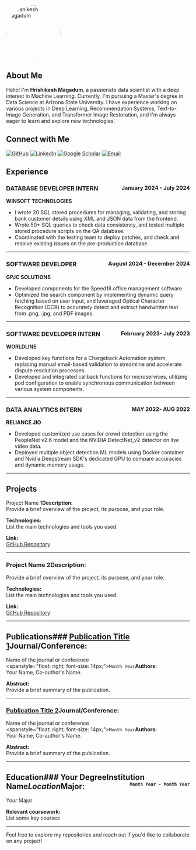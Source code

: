 
<!-- To make the image round, use HTML inside the Markdown file -->
<img src="https://github.com/user-attachments/assets/1ea7d318-934c-4b55-9cdc-1976cd8080a0" alt="Hrishikesh Magadum" style="border-radius: 50%; width: 150px; height: 150px;">

## About Me
Hello! I'm **Hrishikesh Magadum**, a passionate data scientist with a deep interest in Machine Learning. Currently, I'm pursuing a Master's degree in Data Science at Arizona State University. I have experience working on various projects in Deep Learning, Recommendation Systems, Text-to-Image Generation, and Transformer Image Restoration, and I'm always eager to learn and explore new technologies.


## Connect with Me

[![GitHub](https://img.shields.io/badge/GitHub-181717?style=for-the-badge&logo=github&logoColor=white&label=)](https://github.com/hrishikeshm12)
[![LinkedIn](https://img.shields.io/badge/LinkedIn-0077B5?style=for-the-badge&logo=linkedin&logoColor=white&label=)](https://www.linkedin.com/in/hrishikesh-magadum-323a431b3/)
[![Google Scholar](https://img.shields.io/badge/Google_Scholar-4285F4?style=for-the-badge&logo=google-scholar&logoColor=white&label=)](https://scholar.google.com/citations?user=p2Nk2JwAAAAJ&hl=en&oi=ao)
[![Email](https://img.shields.io/badge/Email-D14836?style=for-the-badge&logo=gmail&logoColor=white&label=)](mailto:hrishikeshmagadum09@gmail.com)



## Experience

### DATABASE DEVELOPER INTERN  <span style="float: right ;font-size: 0.9em;">January 2024 - July 2024</span>
**WINSOFT TECHNOLOGIES**
- I wrote 20 SQL stored procedures for managing, validating, and storing bank customer details using XML and JSON data from the frontend.
- Wrote 50+ SQL queries to check data consistency, and tested multiple stored procedure scripts on the QA database.
- Coordinated with the testing team to deploy patches, and check and resolve existing issues on the pre-production database.

---

### SOFTWARE DEVELOPER  <span style="float: right ;font-size: 0.9em;">August 2024 - December 2024</span>
**GPJC SOLUTIONS**
- Developed components for the Speed18 office management software.
- Optimized the search component by implementing dynamic query fetching based on user input, and leveraged Optical Character Recognition (OCR) to accurately 
  detect and extract handwritten text from .png, .jpg, and PDF images.
---

### SOFTWARE DEVELOPER INTERN  <span style="float: right ;font-size: 0.9em;">February 2023- July 2023</span>
**WORLDLINE**
- Developed key functions for a Chargeback Automation system, replacing manual email-based validation to streamline and accelerate dispute resolution processes.
- Developed and integrated callback functions for microservices, utilizing pod configuration to enable synchronous communication between various system components.
---

### DATA ANALYTICS INTERN  <span style="float: right ;font-size: 0.9em;">MAY 2022- AUG 2022</span>
**RELIANCE JIO**
- Developed customized use cases for crowd detection using the PeopleNet v2.6 model and the NVIDIA DetectNet_v2 detector on live video data.
-  Deployed multiple object detection ML models using Docker container and Nvidia Deepstream SDK's dedicated GPU to compare accuracies and dynamic memory usage.
---

## Projects
Project Name 1**Description:**  
Provide a brief overview of the project, its purpose, and your role.

**Technologies:**  
List the main technologies and tools you used.

**Link:**  
[GitHub Repository](https://github.com/)

---

### Project Name 2**Description:**  
Provide a brief overview of the project, its purpose, and your role.

**Technologies:**  
List the main technologies and tools you used.

**Link:**  
[GitHub Repository](https://github.com/)

---

## Publications### [Publication Title 1](https://link.to.publication)**Journal/Conference:**  
Name of the journal or conference  
<spanstyle="float: right; font-size: 14px;">`Month Year`</span>**Authors:**  
Your Name, Co-author's Name.

**Abstract:**  
Provide a brief summary of the publication.

---

### [Publication Title 2](https://link.to.publication)**Journal/Conference:**  
Name of the journal or conference  
<spanstyle="float: right; font-size: 14px;">`Month Year`</span>**Authors:**  
Your Name, Co-author's Name.

**Abstract:**  
Provide a brief summary of the publication.

---

## Education### Your Degree**Institution Name***Location*<span style="float: right; font-size: 14px;">`Month Year - Month Year`</span>**Major:**  
Your Major

**Relevant coursework:**  
List some key courses


---

Feel free to explore my repositories and reach out if you'd like to collaborate on any project!
